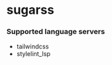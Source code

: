 # sugarss
<!--- THIS DOCUMENT IS AUTOMATICALLY GENERATED, DON'T EDIT IT -->

### Supported language servers

- tailwindcss
- stylelint_lsp
